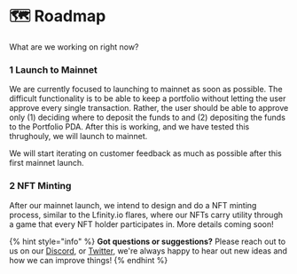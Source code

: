 # 🗺 Roadmap

What are we working on right now?

### 1 Launch to Mainnet

We are currently focused to launching to mainnet as soon as possible. The difficult functionality is to be able to keep a portfolio without letting the user approve every single transaction. Rather, the user should be able to approve only (1) deciding where to deposit the funds to and (2) depositing the funds to the Portfolio PDA. After this is working, and we have tested this thrughouly, we will launch to mainnet.

We will start iterating on customer feedback as much as possible after this first mainnet launch.

### 2 NFT Minting

After our mainnet launch, we intend to design and do a NFT minting process, similar to the Lfinity.io flares, where our NFTs carry utility through a game that every NFT holder participates in. More details coming soon!



{% hint style="info" %}
**Got questions or suggestions?** Please reach out to us on our [Discord](https://discord.gg/3MBcnrqyBB), or [Twitter](https://twitter.com/qpoolsfinance), we're always happy to hear out new ideas and how we can improve things!
{% endhint %}

